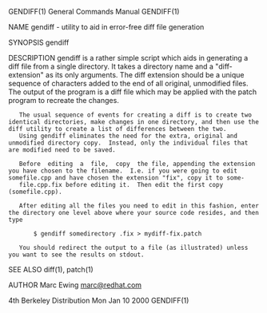 GENDIFF(1)                                                                                 General Commands Manual                                                                                 GENDIFF(1)



NAME
       gendiff - utility to aid in error-free diff file generation

SYNOPSIS
       gendiff <directory> <diff-extension>

DESCRIPTION
       gendiff is a rather simple script which aids in generating a diff file from a single directory.  It takes a directory name and a "diff-extension" as its only arguments.  The diff extension should be
       a unique sequence of characters added to the end of all original, unmodified files.  The output of the program is a diff file which may be applied with the patch program to recreate the changes.

       The usual sequence of events for creating a diff is to create two identical directories, make changes in one directory, and then use the diff utility to create a list of differences between the two.
       Using gendiff eliminates the need for the extra, original and unmodified directory copy.  Instead, only the individual files that are modified need to be saved.

       Before  editing  a  file,  copy  the file, appending the extension you have chosen to the filename.  I.e. if you were going to edit somefile.cpp and have chosen the extension "fix", copy it to some‐
       file.cpp.fix before editing it.  Then edit the first copy (somefile.cpp).

       After editing all the files you need to edit in this fashion, enter the directory one level above where your source code resides, and then type

           $ gendiff somedirectory .fix > mydiff-fix.patch

       You should redirect the output to a file (as illustrated) unless you want to see the results on stdout.


SEE ALSO
       diff(1), patch(1)


AUTHOR
       Marc Ewing <marc@redhat.com>



4th Berkeley Distribution                                                                      Mon Jan 10 2000                                                                                     GENDIFF(1)
